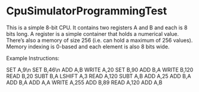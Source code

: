 # CpuSimulatorProgrammingTest

This is a simple 8-bit CPU. It contains two registers A and B and each is 8 bits long. A register is a simple container that holds a numerical value. There’s also a memory of size 256 (i.e. can hold a maximum of 256 values). Memory indexing is 0-based and each element is also 8 bits wide.

Example Instructions:

SET A,9\n
SET B,46\n
ADD A,B
WRITE A,20
SET B,90
ADD B,A
WRITE B,120
READ B,20
SUBT B,A
LSHIFT A,3
READ A,120
SUBT A,B
ADD A,25
ADD B,A
ADD B,A
ADD A,A
WRITE A,255
ADD B,89
READ A,120
ADD A,B
